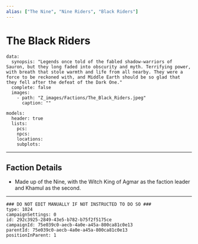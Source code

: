 ```yaml
---
alias: ["The Nine", "Nine Riders", "Black Riders"]
---
```

# The Black Riders

```RpgManagerData
data: 
  synopsis: "Legends once told of the fabled shadow-warriors of Sauron, but they long faded into obscurity and myth. Terrifying power, with breath that stole warmth and life from all nearby. They were a force to be reckoned with, and Middle Earth should be so glad that they fell after the defeat of the Dark One."
  complete: false
  images: 
    - path: "Z_images/Factions/The_Black_Riders.jpeg"
      caption: ""
```

```RpgManager
models: 
  header: true
  lists: 
    pcs: 
    npcs: 
    locations: 
    subplots: 
```

---

## Faction Details

- Made up of the Nine, with the Witch King of Agmar as the faction leader and Khamul as the second.

---

```RpgManagerID
### DO NOT EDIT MANUALLY IF NOT INSTRUCTED TO DO SO ###
type: 1024
campaignSettings: 0
id: 292c3925-2849-43e5-b782-b75f2f5175ce
campaignId: 75e039c0-aecb-4a0e-a45a-800ca81c0e13
parentId: 75e039c0-aecb-4a0e-a45a-800ca81c0e13
positionInParent: 1
```

